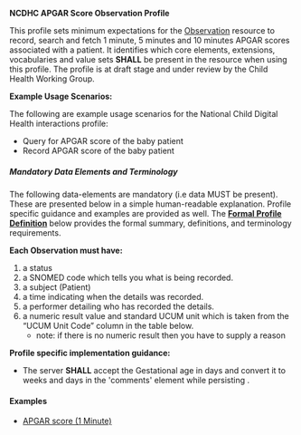 **NCDHC APGAR Score Observation Profile**

This profile sets minimum expectations for the [Observation] resource to record, search and fetch 1 minute, 5 minutes and 10 minutes APGAR scores associated with a patient. It identifies which core elements, extensions, vocabularies and value sets **SHALL** be present in the resource when using this profile. The profile is at draft stage and under review by the Child Health Working Group. 

**Example Usage Scenarios:**

The following are example usage scenarios for the National Child Digital Health interactions
profile:

-   Query for APGAR score of the baby patient
-   Record APGAR score of the baby patient

##### Mandatory Data Elements and Terminology


The following data-elements are mandatory (i.e data MUST be present). These are presented below in a simple human-readable explanation.  Profile specific guidance and examples are provided as well.  The [**Formal Profile Definition**](#profile) below provides the  formal summary, definitions, and  terminology requirements.  

**Each Observation must have:**

1.  a status  
1.  a SNOMED code which tells you what is being recorded.
1.  a subject (Patient)
1.  a time indicating when the details was recorded.
1.	a performer detailing who has recorded the details.
1.  a numeric result value and standard UCUM unit which is taken from the “UCUM Unit Code” column in the table below.
    -   note: if there is no numeric result then you have to supply a reason

**Profile specific implementation guidance:**

* The server **SHALL** accept the Gestational age in days and convert it to weeks and days in the 'comments' element while persisting .



#### Examples

- [APGAR score (1 Minute)](ncdhc-observation-apgar-score-1m-example.html)

[Observation]: http://hl7.org/fhir/observation.html
[extensible]: http://hl7.org/fhir/terminologies.html#extensible
[General Guidance Section]: definitions.html
